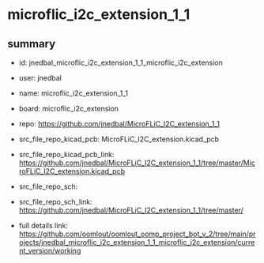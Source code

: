 # microflic_i2c_extension_1_1
 
## summary 
* id: jnedbal_microflic_i2c_extension_1_1_microflic_i2c_extension
* user: jnedbal
* name: microflic_i2c_extension_1_1
* board: microflic_i2c_extension
* repo: https://github.com/jnedbal/MicroFLiC_I2C_extension_1_1
* src_file_repo_kicad_pcb: MicroFLiC_I2C_extension.kicad_pcb
* src_file_repo_kicad_pcb_link: https://github.com/jnedbal/MicroFLiC_I2C_extension_1_1/tree/master/MicroFLiC_I2C_extension.kicad_pcb


* src_file_repo_sch: 
* src_file_repo_sch_link: https://github.com/jnedbal/MicroFLiC_I2C_extension_1_1/tree/master/
* full details link: https://github.com/oomlout/oomlout_oomp_project_bot_v_2/tree/main/projects/jnedbal_microflic_i2c_extension_1_1_microflic_i2c_extension/current_version/working  







